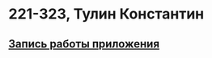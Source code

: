 # 221-323, Тулин Константин
## [Запись работы приложения](https://drive.google.com/file/d/1Y0tXuJ2JcYgFwg0ZNG6mToWG5RbBGX6S/view?usp=sharing)


